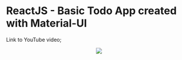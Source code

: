 # ReactJS - Basic Todo App created with Material-UI

Link to YouTube video;

<p align="center">
  <a href="https://bit.dev/joshk/react-components-library-template"><img src="https://i.imagesup.co/images2/b30580a489ff06e690d812e2f83197aa984fd475.png"></a>
</p>
